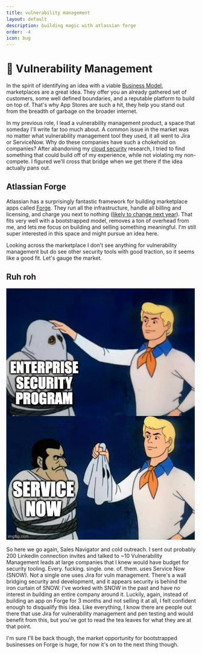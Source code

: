 ```yaml
---
title: vulnerability management
layout: default
description: building magic with atlassian forge
order: -4
icon: bug
---
```


# 🐞 Vulnerability Management

In the spirit of identifying an idea with a viable [Business Model](/../business-model), marketplaces are a great idea. They offer you an already gathered set of customers, some well defined boundaries, and a reputable platform to build on top of. That's why App Stores are such a hit, they help you stand out from the breadth of garbage on the broader internet.

In my previous role, I lead a vulnerability management product, a space that someday I'll write far too much about. A common issue in the market was no matter what vulnerability management tool they used, it all went to Jira or ServiceNow. Why do these companies have such a chokehold on companies? After abandoning my [cloud security](../cloud-security/) research, I tried to find something that could build off of my experience, while not violating my non-compete. I figured we'll cross that bridge when we get there if the idea actually pans out.

## Atlassian Forge

Atlassian has a surprisingly fantastic framework for building marketplace apps called [Forge](https://developer.atlassian.com/platform/forge/getting-started/). They run all the infrastructure, handle all billing and licensing, and charge you next to nothing ([likely to change next year](https://developer.atlassian.com/platform/marketplace/pricing-payment-and-billing/#how-does-revenue-sharing-work-for-paid-via-atlassian-apps-)). That fits very well with a bootstrapped model, removes a ton of overhead from me, and lets me focus on building and selling something meaningful. I'm still super interested in this space and might pursue an idea here.

Looking across the marketplace I don't see anything for vulnerability management but do see other security tools with good traction, so it seems like a good fit. Let's gauge the market.

## Ruh roh

![Scooby doo meme](./scooby-doo.jpg)

So here we go again, Sales Navigator and cold outreach. I sent out probably 200 LinkedIn connection invites and talked to ~10 Vulnerability Management leads at large companies that I knew would have budget for security tooling. Every. fucking. single. one. of. them. uses Service Now (SNOW). Not a single one uses Jira for vuln management. There's a wall bridging security and development, and it appears security is behind the iron curtain of SNOW. I've worked with SNOW in the past and have no interest in building an entire company around it. Luckily, again, instead of building an app on Forge for 3 months and not selling it at all, I felt confident enough to disqualify this idea. Like everything, I know there are people out there that use Jira for vulnerability management and pen testing and would benefit from this, but you've got to read the tea leaves for what they are at that point.

I'm sure I'll be back though, the market opportunity for bootstrapped businesses on Forge is huge, for now it's on to the next thing though.
